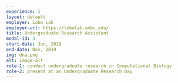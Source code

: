 ```yaml
---
experience: 1
layout: default
employer: Lobo Lab
employer-url: https://lobolab.umbc.edu/
title: Undergraduate Research Assistant
modal-id: 3
start-date: Jun, 2018
end-date: Nov, 2019
img: dna.png
alt: image-alt
role-1: conduct undergraduate research in Computational Biology
role-2: present at an Undergraduate Research Day
---
```

